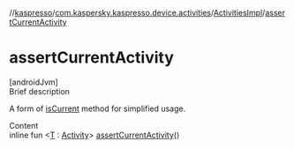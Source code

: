 //[kaspresso](../../index.md)/[com.kaspersky.kaspresso.device.activities](../index.md)/[ActivitiesImpl](index.md)/[assertCurrentActivity](assert-current-activity.md)



# assertCurrentActivity  
[androidJvm]  
Brief description  


A form of [isCurrent](is-current.md) method for simplified usage.

  
Content  
inline fun <[T](assert-current-activity.md) : [Activity](https://developer.android.com/reference/kotlin/android/app/Activity.html)> [assertCurrentActivity](assert-current-activity.md)()  



